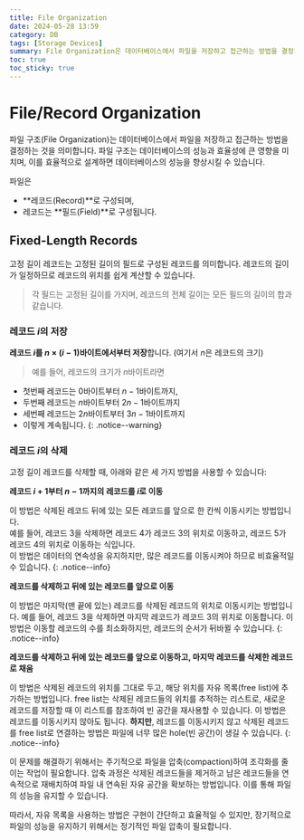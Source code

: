 ```yaml
---
title: File Organization
date: 2024-05-28 13:59
category: DB
tags: [Storage Devices]
summary: File Organization은 데이터베이스에서 파일을 저장하고 접근하는 방법을 결정하는 것을 의미합니다. 파일 구조, 색인, 클러스터링 등의 기법을 사용하여 파일을 효율적으로 저장하고 접근할 수 있습니다.
toc: true
toc_sticky: true
---
```


# File/Record Organization
파일 구조(File Organization)는 데이터베이스에서 파일을 저장하고 접근하는 방법을 결정하는 것을 의미합니다. 파일 구조는 데이터베이스의 성능과 효율성에 큰 영향을 미치며, 이를 효율적으로 설계하면 데이터베이스의 성능을 향상시킬 수 있습니다.

파일은
- **레코드(Record)**로 구성되며,
- 레코드는 **필드(Field)**로 구성됩니다.

## Fixed-Length Records
고정 길이 레코드는 고정된 길이의 필드로 구성된 레코드를 의미합니다. 레코드의 길이가 일정하므로 레코드의 위치를 쉽게 계산할 수 있습니다.
> 각 필드는 고정된 길이를 가지며, 레코드의 전체 길이는 모든 필드의 길이의 합과 같습니다.

### 레코드 $i$의 저장
**레코드 $i$를 $n \times (i-1)$바이트에서부터 저장**합니다. (여기서 $n$은 레코드의 크기)

> 예를 들어, 레코드의 크기가 $n$바이트라면
- 첫번째 레코드는 0바이트부터 $n-1$바이트까지,
- 두번째 레코드는 $n$바이트부터 $2n-1$바이트까지
- 세번째 레코드는 $2n$바이트부터 $3n-1$바이트까지 
- 이렇게 계속됩니다.
{: .notice--warning}


### 레코드 $i$의 삭제

고정 길이 레코드를 삭제할 때, 아래와 같은 세 가지 방법을 사용할 수 있습니다:

**레코드 $i + 1$부터 $n - 1$까지의 레코드를 $i$로 이동**

이 방법은 삭제된 레코드 뒤에 있는 모든 레코드를 앞으로 한 칸씩 이동시키는 방법입니다. <br>예를 들어, 레코드 3을 삭제하면 레코드 4가 레코드 3의 위치로 이동하고, 레코드 5가 레코드 4의 위치로 이동하는 식입니다.<br>이 방법은 데이터의 연속성을 유지하지만, 많은 레코드를 이동시켜야 하므로 비효율적일 수 있습니다.
{: .notice--info}

**레코드를 삭제하고 뒤에 있는 레코드를 앞으로 이동**

이 방법은 마지막(맨 끝에 있는) 레코드를 삭제된 레코드의 위치로 이동시키는 방법입니다.
예를 들어, 레코드 3을 삭제하면 마지막 레코드가 레코드 3의 위치로 이동합니다.
이 방법은 이동할 레코드의 수를 최소화하지만, 레코드의 순서가 뒤바뀔 수 있습니다.
{: .notice--info}
    
**레코드를 삭제하고 뒤에 있는 레코드를 앞으로 이동하고, 마지막 레코드를 삭제한 레코드로 채움**

이 방법은 삭제된 레코드의 위치를 그대로 두고, 해당 위치를 자유 목록(free list)에 추가하는 방법입니다.
free list는 삭제된 레코드들의 위치를 추적하는 리스트로, 새로운 레코드를 저장할 때 이 리스트를 참조하여 빈 공간을 재사용할 수 있습니다.
이 방법은 레코드를 이동시키지 않아도 됩니다. **하지만**, 레코드를 이동시키지 않고 삭제된 레코드를 free list로 연결하는 방법은 파일에 너무 많은 hole(빈 공간)이 생길 수 있습니다.
{: .notice--info}

이 문제를 해결하기 위해서는 주기적으로 파일을 압축(compaction)하여 조각화를 줄이는 작업이 필요합니다. 압축 과정은 삭제된 레코드들을 제거하고 남은 레코드들을 연속적으로 재배치하여 파일 내 연속된 자유 공간을 확보하는 방법입니다. 이를 통해 파일의 성능을 유지할 수 있습니다.

따라서, 자유 목록을 사용하는 방법은 구현이 간단하고 효율적일 수 있지만, 장기적으로 파일의 성능을 유지하기 위해서는 정기적인 파일 압축이 필요합니다.